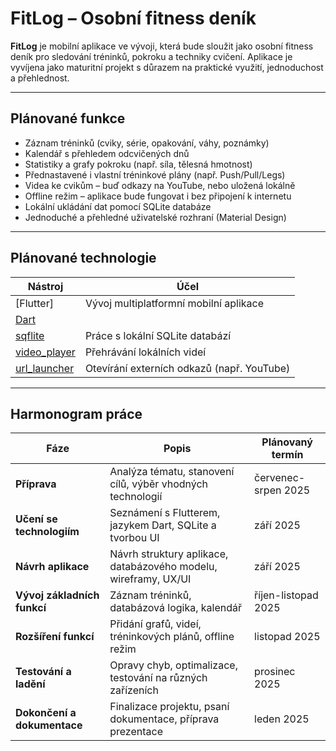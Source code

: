 # FitLog – Osobní fitness deník

**FitLog** je mobilní aplikace ve vývoji, která bude sloužit jako osobní fitness deník pro sledování tréninků, pokroku a techniky cvičení. Aplikace je vyvíjena jako maturitní projekt s důrazem na praktické využití, jednoduchost a přehlednost.

---

## Plánované funkce

- Záznam tréninků (cviky, série, opakování, váhy, poznámky)  
- Kalendář s přehledem odcvičených dnů  
- Statistiky a grafy pokroku (např. síla, tělesná hmotnost)  
- Přednastavené i vlastní tréninkové plány (např. Push/Pull/Legs)  
- Videa ke cvikům – buď odkazy na YouTube, nebo uložená lokálně  
- Offline režim – aplikace bude fungovat i bez připojení k internetu  
- Lokální ukládání dat pomocí SQLite databáze  
- Jednoduché a přehledné uživatelské rozhraní (Material Design)  

---

## Plánované technologie

| Nástroj | Účel |
|--------|--------|
| [Flutter]| Vývoj multiplatformní mobilní aplikace |
| [Dart](https://dart.dev) |  |
| [sqflite](https://pub.dev/packages/sqflite) | Práce s lokální SQLite databází |
| [video_player](https://pub.dev/packages/video_player) | Přehrávání lokálních videí |
| [url_launcher](https://pub.dev/packages/url_launcher) | Otevírání externích odkazů (např. YouTube) |

---

## Harmonogram práce

| Fáze | Popis | Plánovaný termín |
|------|--------|------------------|
| **Příprava** | Analýza tématu, stanovení cílů, výběr vhodných technologií | červenec-srpen 2025 |
| **Učení se technologiím** | Seznámení s Flutterem, jazykem Dart, SQLite a tvorbou UI | září 2025 |
| **Návrh aplikace** | Návrh struktury aplikace, databázového modelu, wireframy, UX/UI | září 2025 |
| **Vývoj základních funkcí** | Záznam tréninků, databázová logika, kalendář | říjen-listopad 2025 |
| **Rozšíření funkcí** | Přidání grafů, videí, tréninkových plánů, offline režim | listopad 2025 |
| **Testování a ladění** | Opravy chyb, optimalizace, testování na různých zařízeních | prosinec 2025 |
| **Dokončení a dokumentace** | Finalizace projektu, psaní dokumentace, příprava prezentace | leden 2025 |
